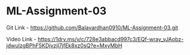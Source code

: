 # ML-Assignment-03


Git Link -  https://github.com/Balavardhan0910/ML-Assignment-03.git

Video Link - https://1drv.ms/v/c/728e3abbacd997c3/EQf-wray_vJAobz-jdwuIzgBPhF5KDjvzjI7jfEk8xz0sQ?e=MxyMbH



